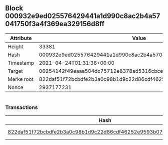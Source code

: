 ## Block 000932e9ed025576429441a1d990c8ac2b4a57041750f3a4f369ea329156d8ff

Attribute | Value
--- | ---
Height | 33381
Hash | 000932e9ed025576429441a1d990c8ac2b4a57041750f3a4f369ea329156d8ff
Timestamp | 2021-04-24T01:31:38+00:00
Target | 00254142f49eaaa504dc75712e8378ad5316cbcead634704b3734b6271167cc4
Merke root | 822daf51f72bcbdfe2b3a0c98b1d9c22d86cdf46252e9593b07fa21d2198542e
Nonce | 2937177231

```

```

### Transactions

Hash | Amount
--- | ---
[822daf51f72bcbdfe2b3a0c98b1d9c22d86cdf46252e9593b07fa21d2198542e](822daf51f72bcbdfe2b3a0c98b1d9c22d86cdf46252e9593b07fa21d2198542e.md) | 10.00000000 SKEPTI 
